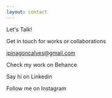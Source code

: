 ```yaml
---
layout: contact
---
```


Let's Talk!

Get in touch for works or collaborations

ipinagoncalves@gmail.com

Check my work on Behance

Say hi on Linkedin

Follow me on Instagram 